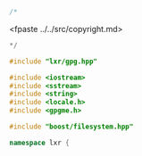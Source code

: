 ```cpp
/*
````
<fpaste ../../src/copyright.md>
```cpp
*/

#include "lxr/gpg.hpp"

#include <iostream>
#include <sstream>
#include <string>
#include <locale.h>
#include <gpgme.h>

#include "boost/filesystem.hpp"

namespace lxr {

````
